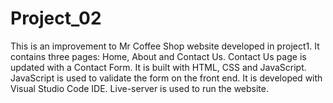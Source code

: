 # Project_02
This is an improvement to Mr Coffee Shop website developed in project1.
It contains three pages: Home, About and Contact Us.
Contact Us page is updated with a Contact Form.
It is built with HTML, CSS and JavaScript.
JavaScript is used to validate the form on the front end.
It is developed with Visual Studio Code IDE.
Live-server is used to run the website. 
